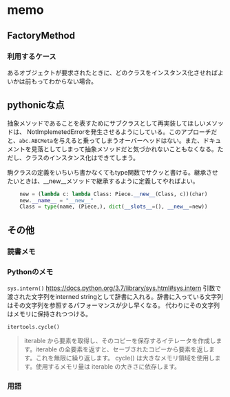 # memo

## FactoryMethod

### 利用するケース

あるオブジェクトが要求されたときに、どのクラスをインスタンス化させればよいかは前もってわからない場合。

## pythonicな点

抽象メソッドであることを表すためにサブクラスとして再実装してほしいメソッドは、
NotImplemetedErrorを発生させるようにしている。このアプローチだと、`abc.ABCMeta`を与えると乗ってしまうオーバーヘッドはない。また、ドキュメントを見落としてしまって抽象メソッドだと気づかれないこともなくなる。ただし、クラスのインスタンス化はできてしまう。

駒クラスの定義をいちいち書かなくてもtype関数でサクッと書ける。継承させたいときは、__new__メソッドで継承するように定義してやればよい。
```python
    new = (lambda c: lambda Class: Piece.__new__(Class, c))(char)
    new.__name__ = "__new__"
    Class = type(name, (Piece,), dict(__slots__=(), __new__=new))
```

## その他

### 読書メモ

### Pythonのメモ

`sys.intern()`
https://docs.python.org/3.7/library/sys.html#sys.intern
引数で渡された文字列をinterned stringとして辞書に入れる。辞書に入っている文字列はその文字列を参照するパフォーマンスが少し早くなる。
代わりにその文字列はメモリに保持されつつける。

`itertools.cycle()`
> iterable から要素を取得し、そのコピーを保存するイテレータを作成します。iterable の全要素を返すと、セーブされたコピーから要素を返します。これを無限に繰り返します。
> cycle() は大きなメモリ領域を使用します。使用するメモリ量は iterable の大きさに依存します。

### 用語
